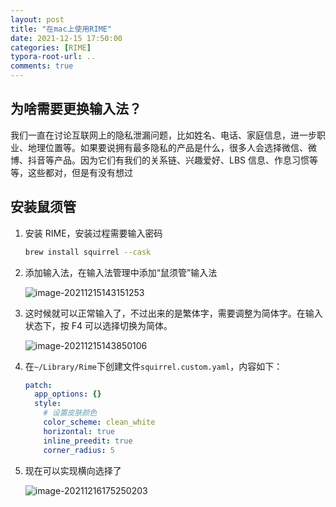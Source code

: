 ```yaml
---
layout: post
title: "在mac上使用RIME"
date: 2021-12-15 17:50:00
categories: [RIME]
typora-root-url: ..
comments: true
---
```


## 为啥需要更换输入法？

我们一直在讨论互联网上的隐私泄漏问题，比如姓名、电话、家庭信息，进一步职业、地理位置等。如果要说拥有最多隐私的产品是什么，很多人会选择微信、微博、抖音等产品。因为它们有我们的关系链、兴趣爱好、LBS 信息、作息习惯等等，这些都对，但是有没有想过

## 安装鼠须管

1. 安装 RIME，安装过程需要输入密码

   ```bash
   brew install squirrel --cask
   ```

2. 添加输入法，在输入法管理中添加“鼠须管”输入法

   ![image-20211215143151253](https://pic-1251468582.picsh.myqcloud.com/pic/2021/12/15/ca0e5b.png)

3. 这时候就可以正常输入了，不过出来的是繁体字，需要调整为简体字。在输入状态下，按 F4 可以选择切换为简体。

   ![image-20211215143850106](https://pic-1251468582.picsh.myqcloud.com/pic/2021/12/15/1d8811.png)

4. 在`~/Library/Rime`下创建文件`squirrel.custom.yaml`，内容如下：

   ```yaml
   patch:
     app_options: {}
     style:
       # 设置皮肤颜色
       color_scheme: clean_white
       horizontal: true
       inline_preedit: true
       corner_radius: 5
   ```

5. 现在可以实现横向选择了

   ![image-20211216175250203](https://pic-1251468582.picsh.myqcloud.com/pic/2021/12/16/7074b9.png)
